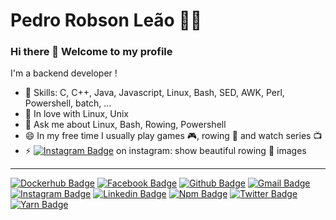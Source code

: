 # Pedro Robson Leão  :man_technologist:

### Hi there 👋 Welcome to my profile

I'm a backend developer !

 - 📌 Skills: C, C++, Java, Javascript, Linux, Bash, SED, AWK, Perl, Powershell, batch, ...
 - 💙 In love with Linux, Unix
 - 💬 Ask me about Linux, Bash, Rowing, Powershell
 - 😄 In my free time I usually play games 🎮, rowing 🚣 and watch series 📺
 - ⚡ [![Instagram Badge](https://img.shields.io/badge/-@pedrorobsonleao-990073?style=flat-square&labelColor=C13584&logo=instagram&logoColor=white&link=https://www.instagram.com/pedrorobsonleao/)](https://www.instagram.com/pedrorobsonleao/)  on instagram: show beautiful rowing :rowboat: images 
 ----
[![Dockerhub Badge](https://img.shields.io/badge/-pedrorobsonleao-099CEC?style=flat-square&logo=Docker&logoColor=white&link=mailto:pedro.leao@gmail.com)](https://hub.docker.com/u/pedrorobsonleao) 
[![Facebook Badge](https://img.shields.io/badge/-pedro.r.leao-099FFF?style=flat-square&logo=Facebook&logoColor=white&link=https://fb.me/pedro.r.leao)](https://fb.me/pedro.r.leao) 
[![Github Badge](https://img.shields.io/badge/-pedrorobsonleao-000?style=flat-square&logo=Github&logoColor=white&link=https://github.com/pedrorobsonleao)](https://github.com/pedrorobsonleao)
[![Gmail Badge](https://img.shields.io/badge/-pedro.leao@gmail.com-c14438?style=flat-square&logo=Gmail&logoColor=white&link=mailto:pedro.leao@gmail.com)](mailto:pedro.leao@gmail.com)
[![Instagram Badge](https://img.shields.io/badge/-@pedrorobsonleao-990073?style=flat-square&labelColor=C13584&logo=instagram&logoColor=white&link=https://www.instagram.com/pedrorobsonleao/)](https://www.instagram.com/pedrorobsonleao/)
[![Linkedin Badge](https://img.shields.io/badge/-pedroleao-blue?style=flat-square&logo=Linkedin&logoColor=white&link=https://www.linkedin.com/in/pedroleao/)](https://www.linkedin.com/in/pedroleao/)
[![Npm Badge](https://img.shields.io/badge/-pedrorleao-9e372e?style=flat-square&logo=Npm&logoColor=white&link=mailto:pedro.leao@gmail.com)](https://www.npmjs.com/settings/pedrorleao/packages)
[![Twitter Badge](https://img.shields.io/badge/-pedrorobsonleao-blue?style=flat-square&labelColor=1ca0f1&logo=twitter&logoColor=white&link=https://twitter.com/lgdbittencourt)](https://twitter.com/pedrorobsonleao) 
[![Yarn Badge](https://img.shields.io/badge/-pedrorobsonleao-257997?style=flat-square&logo=Yarn&logoColor=white&link=mailto:pedro.leao@gmail.com)](https://classic.yarnpkg.com/pt-BR/packages?q=pedro%20robson%20leao&p=1&owner%5B0%5D=pedrorobsonleao)

<!--
**pedrorobsonleao/pedrorobsonleao** is a ✨ _special_ ✨ repository because its `README.md` (this file) appears on your GitHub profile.

Here are some ideas to get you started:

- 🔭 I’m currently working on ...
- 🌱 I’m currently learning ...
- 👯 I’m looking to collaborate on ...
- 🤔 I’m looking for help with ...
- 💬 Ask me about ...
- 📫 How to reach me: ...
- 😄 Pronouns: ...
- ⚡ Fun fact: ...
-->
